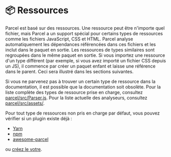 # 📦 Ressources

Parcel est basé sur des ressources. Une ressource peut être n'importe quel fichier, mais Parcel a un support spécial pour certains types de ressources comme les fichiers JavaScript, CSS et HTML. Parcel analyse automatiquement les dépendances référencées dans ces fichiers et les inclut dans le paquet en sortie. Les ressources de types similaires sont regroupées dans le même paquet en sortie. Si vous importez une ressource d'un type différent \(par exemple, si vous avez importé un fichier CSS depuis un JS\), il commence par créer un paquet enfant et laisse une référence dans le parent. Ceci sera illustré dans les sections suivantes.

Si vous ne parvenez pas à trouver un certain type de ressource dans la documentation, il est possible que la documentation soit obsolète. Pour la liste complète des types de ressource prise en charge, consultez [parcel/src/Parser.js](https://github.com/parcel-bundler/parcel/blob/master/packages/core/parcel-bundler/src/Parser.js#L10). Pour la liste actuelle des analyseurs, consultez [parcel/src/assets/](https://github.com/parcel-bundler/parcel/tree/master/packages/core/parcel-bundler/src/assets).

Pour tout type de ressources non pris en charge par défaut, vous pouvez vérifier si un plugin existe déjà :

* [Yarn](https://yarnpkg.com/en/packages?q=parcel-plugin-&p=1)
* [npm](https://www.npmjs.com/search?q=parcel-plugin-)
* [awesome-parcel](https://github.com/parcel-bundler/awesome-parcel#plugins)

ou [créez le votre](https://parceljs.org/plugins.html).

